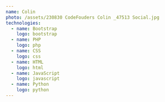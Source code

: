 ```yaml
---
name: Colin
photo: /assets/230830 CodeFouders Colin _47513 Social.jpg
technologies:
  - name: Bootstrap
    logo: bootstrap
  - name: PHP
    logo: php
  - name: CSS
    logo: css
  - name: HTML
    logo: html
  - name: JavaScript
    logo: javascript
  - name: Python
    logo: python
---
```








